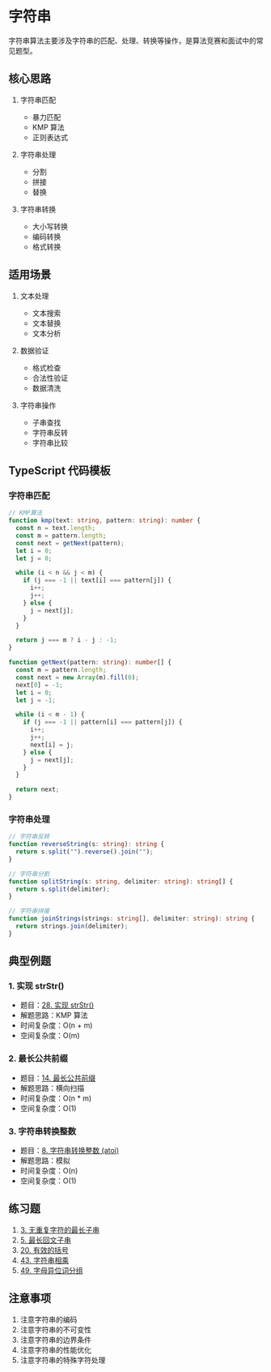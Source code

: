 # 字符串

字符串算法主要涉及字符串的匹配、处理、转换等操作，是算法竞赛和面试中的常见题型。

## 核心思路

1. 字符串匹配

   - 暴力匹配
   - KMP 算法
   - 正则表达式

2. 字符串处理

   - 分割
   - 拼接
   - 替换

3. 字符串转换
   - 大小写转换
   - 编码转换
   - 格式转换

## 适用场景

1. 文本处理

   - 文本搜索
   - 文本替换
   - 文本分析

2. 数据验证

   - 格式检查
   - 合法性验证
   - 数据清洗

3. 字符串操作
   - 子串查找
   - 字符串反转
   - 字符串比较

## TypeScript 代码模板

### 字符串匹配

```typescript
// KMP算法
function kmp(text: string, pattern: string): number {
  const n = text.length;
  const m = pattern.length;
  const next = getNext(pattern);
  let i = 0;
  let j = 0;

  while (i < n && j < m) {
    if (j === -1 || text[i] === pattern[j]) {
      i++;
      j++;
    } else {
      j = next[j];
    }
  }

  return j === m ? i - j : -1;
}

function getNext(pattern: string): number[] {
  const m = pattern.length;
  const next = new Array(m).fill(0);
  next[0] = -1;
  let i = 0;
  let j = -1;

  while (i < m - 1) {
    if (j === -1 || pattern[i] === pattern[j]) {
      i++;
      j++;
      next[i] = j;
    } else {
      j = next[j];
    }
  }

  return next;
}
```

### 字符串处理

```typescript
// 字符串反转
function reverseString(s: string): string {
  return s.split("").reverse().join("");
}

// 字符串分割
function splitString(s: string, delimiter: string): string[] {
  return s.split(delimiter);
}

// 字符串拼接
function joinStrings(strings: string[], delimiter: string): string {
  return strings.join(delimiter);
}
```

## 典型例题

### 1. 实现 strStr()

- 题目：[28. 实现 strStr()](https://leetcode.cn/problems/implement-strstr/)
- 解题思路：KMP 算法
- 时间复杂度：O(n + m)
- 空间复杂度：O(m)

### 2. 最长公共前缀

- 题目：[14. 最长公共前缀](https://leetcode.cn/problems/longest-common-prefix/)
- 解题思路：横向扫描
- 时间复杂度：O(n \* m)
- 空间复杂度：O(1)

### 3. 字符串转换整数

- 题目：[8. 字符串转换整数 (atoi)](https://leetcode.cn/problems/string-to-integer-atoi/)
- 解题思路：模拟
- 时间复杂度：O(n)
- 空间复杂度：O(1)

## 练习题

1. [3. 无重复字符的最长子串](https://leetcode.cn/problems/longest-substring-without-repeating-characters/)
2. [5. 最长回文子串](https://leetcode.cn/problems/longest-palindromic-substring/)
3. [20. 有效的括号](https://leetcode.cn/problems/valid-parentheses/)
4. [43. 字符串相乘](https://leetcode.cn/problems/multiply-strings/)
5. [49. 字母异位词分组](https://leetcode.cn/problems/group-anagrams/)

## 注意事项

1. 注意字符串的编码
2. 注意字符串的不可变性
3. 注意字符串的边界条件
4. 注意字符串的性能优化
5. 注意字符串的特殊字符处理
